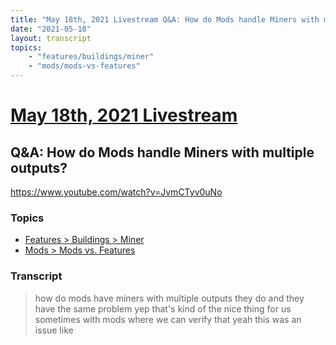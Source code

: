 ```yaml
---
title: "May 18th, 2021 Livestream Q&A: How do Mods handle Miners with multiple outputs?"
date: "2021-05-18"
layout: transcript
topics:
    - "features/buildings/miner"
    - "mods/mods-vs-features"
---
```

# [May 18th, 2021 Livestream](../2021-05-18.md)
## Q&A: How do Mods handle Miners with multiple outputs?
https://www.youtube.com/watch?v=JvmCTyv0uNo

### Topics
* [Features > Buildings > Miner](../topics/features/buildings/miner.md)
* [Mods > Mods vs. Features](../topics/mods/mods-vs-features.md)

### Transcript

> how do mods have miners with multiple outputs they do and they have the same problem yep that's kind of the nice thing for us sometimes with mods where we can verify that yeah this was an issue like
